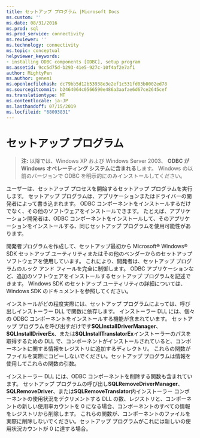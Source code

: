 ```yaml
---
title: セットアップ プログラム |Microsoft Docs
ms.custom: ''
ms.date: 08/31/2016
ms.prod: sql
ms.prod_service: connectivity
ms.reviewer: ''
ms.technology: connectivity
ms.topic: conceptual
helpviewer_keywords:
- installing ODBC components [ODBC], setup program
ms.assetid: 9cc5d75d-b293-41e5-927c-10f4af2e7af1
author: MightyPen
ms.author: genemi
ms.openlocfilehash: dc79bb5d12b53938e3e2ef1c531fd03b0002ed78
ms.sourcegitcommit: b2464064c0566590e486a3aafae6d67ce2645cef
ms.translationtype: MT
ms.contentlocale: ja-JP
ms.lasthandoff: 07/15/2019
ms.locfileid: "68093831"
---
```

# <a name="setup-program"></a>セットアップ プログラム
> **注:** 以降では、Windows XP および Windows Server 2003、 **ODBC が Windows オペレーティング システムに含まれる**します。 Windows の以前のバージョンで ODBC を明示的にのみインストールしてください。  
  
 ユーザーは、セットアップ プロセスを開始するセットアップ プログラムを実行します。 セットアップ プログラムは、アプリケーションまたはドライバーの開発者によって書き込まれます。 ODBC コンポーネントをインストールするだけでなく、その他のソフトウェアをインストールできます。 たとえば、アプリケーション開発者は、ODBC コンポーネントをインストールして、そのアプリケーションをインストールする、同じセットアップ プログラムを使用可能性があります。  
  
 開発者プログラムを作成して、セットアップ最初から Microsoft® Windows® SDK セットアップ ユーティリティまたはその他のベンダーからのセットアップ ソフトウェアを使用しています。 これにより、開発者は、セットアップ プログラムのルック アンド フィールを完全に制御します。 ODBC アプリケーションなど、追加のソフトウェアをインストールするセットアップ プログラムを記述できます。 Windows SDK のセットアップ ユーティリティの詳細については、Windows SDK のドキュメントを参照してください。  
  
 インストールがどの程度実際には、セットアップ プログラムによっては、呼び出しインストーラー DLL で関数に依存します。 インストーラー DLL には、個々 の ODBC コンポーネントをインストールする機能が含まれています。 セットアップ プログラムを呼び出すだけです**SQLInstallDriverManager**、 **SQLInstallDriverEx**、または**SQLInstallTranslatorEx**インストーラーのパスを取得するための DLL で、コンポーネントがインストールされていると、コンポーネントに関する情報をレジストリに追加するディレクトリ。 これらの関数がファイルを実際にコピーしないでください。セットアップ プログラムは情報を使用してこれらの関数の引数。  
  
 インストーラー DLL には、ODBC コンポーネントを削除する関数も含まれています。 セットアップ プログラムの呼び出し**SQLRemoveDriverManager**、 **SQLRemoveDriver**、または**SQLRemoveTranslator**内インストーラー コンポーネントの使用状況をデクリメントする DLL の数、レジストリと、コンポーネントの新しい使用率カウントを 0 になる場合、コンポーネントのすべての情報をレジストリから削除します。 これらの関数が、コンポーネントのファイルを実際に削除しないでください。セットアップ プログラムがこれには新しいの使用状況カウントが 0 に達する場合。
